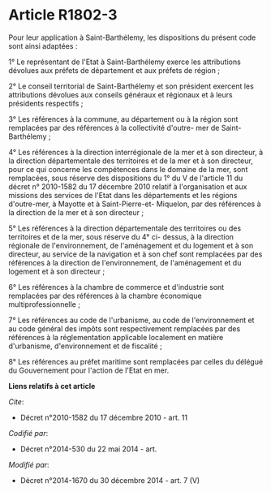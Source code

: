 # Article R1802-3

Pour leur application à Saint-Barthélemy, les dispositions du présent code sont ainsi adaptées : 

1° Le représentant de l'Etat à Saint-Barthélemy exerce les attributions dévolues aux préfets de département et aux préfets de
région ; 

2° Le conseil territorial de Saint-Barthélemy et son président exercent les attributions dévolues aux conseils généraux et
régionaux et à leurs présidents respectifs ; 

3° Les références à la commune, au département ou à la région sont remplacées par des références à la collectivité d'outre-
mer de Saint-Barthélemy ; 

4° Les références à la direction interrégionale de la mer et à son directeur, à la direction départementale des territoires
et de la mer et à son directeur, pour ce qui concerne les compétences dans le domaine de la mer, sont remplacées, sous
réserve des dispositions du 1° du V de l'article 11 du décret n° 2010-1582 du 17 décembre 2010 relatif à l'organisation et
aux missions des services de l'Etat dans les départements et les régions d'outre-mer, à Mayotte et à Saint-Pierre-et-
Miquelon, par des références à la direction de la mer et à son directeur ; 

5° Les références à la direction départementale des territoires ou des territoires et de la mer, sous réserve du 4° ci-
dessus, à la direction régionale de l'environnement, de l'aménagement et du logement et à son directeur, au service de la
navigation et à son chef sont remplacées par des références à la direction de l'environnement, de l'aménagement et du
logement et à son directeur ; 

6° Les références à la chambre de commerce et d'industrie sont remplacées par des références à la chambre économique
multiprofessionnelle ; 

7° Les références au code de l'urbanisme, au code de l'environnement et au code général des impôts sont respectivement
remplacées par des références à la réglementation applicable localement en matière d'urbanisme, d'environnement et de
fiscalité ;

8° Les références au préfet maritime sont remplacées par celles du délégué du Gouvernement pour l'action de l'Etat en mer.

**Liens relatifs à cet article**

_Cite_:

  - Décret n°2010-1582 du 17 décembre 2010 - art. 11

_Codifié par_:

  - Décret n°2014-530 du 22 mai 2014 - art.

_Modifié par_:

  - Décret n°2014-1670 du 30 décembre 2014 - art. 7 (V)
